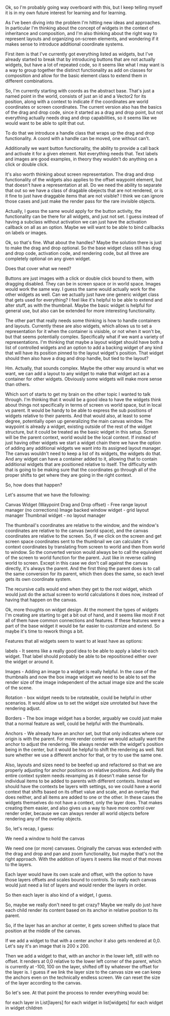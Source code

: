 Ok, so I'm probably going way overboard with this, but I keep telling myself it is in my own future interest for learning and for learning.

As I've been diving into the problem I'm hitting new ideas and approaches. In particular I'm thinking about the concept of widgets in the context of inheritance and composition, and I'm also thinking about the right way to represent layouts and organizing on-screen elements, and wondering if it makes sense to introduce additional coordinate systems.

First item is that I've currently got everything listed as widgets, but I've already started to break that by introducing buttons that are not actually widgets, but have a lot of repeated code, so it seems like what I may want is a way to group together the distinct functionality as add on classes for composition and allow for the basic element class to extend them in different combinations.

So, I'm currently starting with coords as the abstract base. That's just a named point in the world, consists of just an id and a Vector2 for its position, along with a context to indicate if the coordinates are world coordinates or screen coordinates. The current version also has the basics of the drag and drop code, since it started as a drag and drop point, but not everything actually needs drag and drop capabilities, so it seems like we would want to be able to split that out.

To do that we introduce a handle class that wraps up the drag and drop functionality. A coord with a handle can be moved, one without can't.

Additionally we want button functionality, the ability to provide a call back and activate it for a given element. Not everything needs that. Text labels and images are good examples, in theory they wouldn't do anything on a click or double click.

It's also worth thinking about screen representation. The drag and drop functionality of the widgets also applies to the offset waypoint element, but that doesn't have a representation at all. Do we need the ability to separate that out so we have a class of dragable obejects that are not rendered, or is it fine to just have draggable items that are not visible? I think we can ignore those cases and just make the render pass for the rare invisible objects.

Actually, I guess the same would apply for the button activity, the functionality can be there for all widgets, and just not set. I guess instead of having a subclass without activation we can just have the activation callback on all as an option. Maybe we will want to be able to bind callbacks on labels or images.

Ok, so that's fine. What about the handles? Maybe the solution there is just to make the drag and drop optional. So the base widget class still has drag and drop code, activation code, and rendering code, but all three are completely optional on any given widget.

Does that cover what we need?

Buttons are just images with a click or double click bound to them, with dragging disabled. They can be in screen space or in world space. Images would work the same way. I guess the same would actually work for the other widgets as well. Can we actually just have one generic widget class that gets used for everything? I feel like it's helpful to be able to extend and alter stuff, as with the thumbnail. Maybe the basic widget is helpful for general use, but also can be extended for more interesting functionality.


The other part that really needs some thinking is how to handle containers and layouts. Currently these are also widgets, which allows us to set a representation for it when the container is visisble, or not when it won't be, but that seems potentially complex. Specifically what if we want a variety of representations. I'm thinking that maybe a layout widget should have both a list of controlled widgets and an option to add a backing widget of any kind that will have its position pinned to the layout widget's position. That widget should then also have a drag and drop handle, but tied to the layout?

Hm. Actually, that sounds complex. Maybe the other way around is what we want, we can add a layout to any widget to make that widget act as a container for other widgets. Obviously some widgets will make more sense than others.

Which sort of starts to get my brain on the other topic I wanted to talk through. I'm thinking that it would be a good idea to have the widgets think about things not specifically in terms of screen vs world space, but in local vs parent. It would be handy to be able to express the sub positions of widgets relative to their parents. And that would also, at least to some degree, potentially open up generalizing the main canvas window. The waypoint is already a widget, existing outside of the rest of the widget structure, but it could be treated as the basic widget in this setup. Screen will be the parent context, world would be the local context. If instead of just having other widgets we start a widget chain there we have the option of adding any additional widgets we want into its assigned layout manager. The canvas wouldn't need to keep a list of its widgets, the widgets do that. And any widget can have a container added to it, allowing that to contain additional widgets that are positioned relative to itself. The difficulty with that is going to be making sure that the coordinates go through all of the proper shifts to get where they are going in the right context.

So, how does that happen?


Let's assume that we have the following:

Canvas Widget (Waypoint Drag and Drop offset) - Free range layout manager (no corrections)
Image backed window widget - grid layout manager
Thumbnail widget - no layout manager

The thumbnail's coordinates are relative to the window, and the window's coordinates are relative to the canvas (world space), and the canvas coordinates are relative to the screen. So, if we click on the screen and get screen space coordinates sent to the thumbnail we can calculate it's context coordinates by translating from screen to world and then from world to window. So the converted version would always be to call the equivalent of the screen to world function for the parent. Just like in reverse calling world to screen. Except in this case we don't call against the canvas directly, it's always the parent. And the first thing the parent does is to call the same conversion for its parent, which then does the same, so each level gets its own coordinate system.

The recursive calls would end when they get to the root widget, which would just do the actual screen to world calculations it does now, instead of having that happen on the canvas. 



Ok, more thoughts on widget design. At the moment the types of widgets I'm creating are starting to get a bit out of hand, and it seems like most if not all of them have common connections and features. If these features were a part of the base widget it would be far easier to customize and extend. So maybe it's time to rework things a bit.


Features that all widgets seem to want to at least have as options:

labels - It seems like a really good idea to be able to apply a label to each widget. That label should probably be able to be repositioned either over the widget or around it.

Images - Adding an image to a widget is really helpful. In the case of the thumbnails and now the box image widget we need to be able to set the render size of the image independent of the actual image size and the scale of the scene.

Rotation - box widget needs to be rotateable, could be helpful in other scenarios. It would allow us to set the widget size unrotated but have the rendering adjust.

Borders - The box image widget has a border, arguably we could just make that a normal feature as well, could be helpful with the thumbnails.

Anchors - We already have an anchor set, but that only indicates where our origin is with the parent. For more render control we would actually want the anchor to adjust the rendering. We always render with the widget's position being in the center, but it would be helpful to shift the rendering as well. Not sure whether we use a different anchor for that, or try to use the same one.

Also, layouts and sizes need to be beefed up and refactored so that we are properly adjusting for anchor positions on relative positions. And ideally the entire context system needs revamping as it doesn't make sense for individual items to be added to parents with different contexts. Instead we should have the contexts be layers with settings, so we could have a world context that shifts based on its offset value and scale, and an overlay that does neither, and all items are added to one or the other. In these cases the widgets themselves do not have a context, only the layer does. That makes creating them easier, and also gives us a way to have more control over render order, because we can always render all world objects before rendering any of the overlay objects.



So, let's recap, I guess:

We need a window to hold the canvas

We need one (or more) canvases. Originally the canvas was extended with the drag and drop and pan and zoom functionality, but maybe that's not the right approach. With the addition of layers it seems like most of that moves to the layers.

Each layer would have its own scale and offset, with the option to have those layers offsets and scales bound to controls. So really each canvas would just need a list of layers and would render the layers in order.

So then each layer is also kind of a widget, I guess.

So, maybe we really don't need to get crazy? Maybe we really do just have each child render its content based on its anchor in relative position to its parent.

So, if the layer has an anchor at center, it gets screen shifted to place that position at the middle of the canvas.

If we add a widget to that with a center anchor it also gets rendered at 0,0. Let's say it's an image that is 200 x 200.

Then we add a widget to that, with an anchor in the lower left, still with no offset. It renders at 0,0 relative to the lower left corner of the parent, which is currently at -100, 100 on the layer, shifted off by whatever the offset for the layer is. I guess if we link the layer size to the canvas size we can keep the anchors even on the technically endless screen. We can reset the size of the layer according to the canvas.


So let's see. At that point the process to render everything would be:

for each layer in List[layers]
    for each widget in list[widgets]
      for each widget in widget children